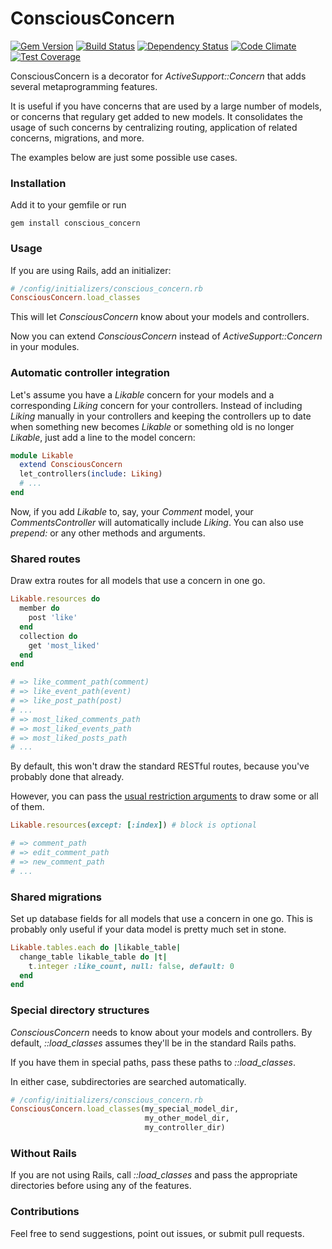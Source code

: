 
# ConsciousConcern

[![Gem Version](https://badge.fury.io/rb/conscious_concern.svg)](http://badge.fury.io/rb/conscious_concern)
[![Build Status](https://travis-ci.org/janosch-x/conscious_concern.svg?branch=master)](https://travis-ci.org/janosch-x/conscious_concern)
[![Dependency Status](https://gemnasium.com/janosch-x/conscious_concern.svg)](https://gemnasium.com/janosch-x/conscious_concern)
[![Code Climate](https://codeclimate.com/github/janosch-x/conscious_concern/badges/gpa.svg)](https://codeclimate.com/github/janosch-x/conscious_concern)
[![Test Coverage](https://codeclimate.com/github/janosch-x/conscious_concern/badges/coverage.svg)](https://codeclimate.com/github/janosch-x/conscious_concern/coverage)

ConsciousConcern is a decorator for *ActiveSupport::Concern* that adds several metaprogramming features.

It is useful if you have concerns that are used by a large number of models, or concerns that regulary get added to new models. It consolidates the usage of such concerns by centralizing routing, application of related concerns, migrations, and more.

The examples below are just some possible use cases.

### Installation

Add it to your gemfile or run

    gem install conscious_concern

### Usage

If you are using Rails, add an initializer:

```ruby
# /config/initializers/conscious_concern.rb
ConsciousConcern.load_classes
```

This will let *ConsciousConcern* know about your models and controllers.

Now you can extend *ConsciousConcern* instead of *ActiveSupport::Concern* in your modules.

### Automatic controller integration

Let's assume you have a *Likable* concern for your models and a corresponding *Liking* concern for your controllers. Instead of including *Liking* manually in your controllers and keeping the controllers up to date when something new becomes *Likable* or something old is no longer *Likable*, just add a line to the model concern:

```ruby
module Likable
  extend ConsciousConcern
  let_controllers(include: Liking)
  # ...
end
```

Now, if you add *Likable* to, say, your *Comment* model, your *CommentsController* will automatically include *Liking*. You can also use *prepend:* or any other methods and arguments.

### Shared routes

Draw extra routes for all models that use a concern in one go.

```ruby
Likable.resources do
  member do
    post 'like'
  end
  collection do
    get 'most_liked'
  end
end

# => like_comment_path(comment)
# => like_event_path(event)
# => like_post_path(post)
# ...
# => most_liked_comments_path
# => most_liked_events_path
# => most_liked_posts_path
# ...
```

By default, this won't draw the standard RESTful routes, because you've probably done that already. 

However, you can pass the [usual restriction arguments](http://guides.rubyonrails.org/routing.html#restricting-the-routes-created) to draw some or all of them.

```ruby
Likable.resources(except: [:index]) # block is optional

# => comment_path
# => edit_comment_path
# => new_comment_path
# ...
```

### Shared migrations

Set up database fields for all models that use a concern in one go. This is probably only useful if your data model is pretty much set in stone.

```ruby
Likable.tables.each do |likable_table|
  change_table likable_table do |t|
    t.integer :like_count, null: false, default: 0
  end
end
```

### Special directory structures

*ConsciousConcern* needs to know about your models and controllers. By default, *::load_classes* assumes they'll be in the standard Rails paths.

If you have them in special paths, pass these paths to *::load_classes*.

In either case, subdirectories are searched automatically.

```ruby
# /config/initializers/conscious_concern.rb
ConsciousConcern.load_classes(my_special_model_dir,
                              my_other_model_dir,
                              my_controller_dir)
```

### Without Rails

If you are not using Rails, call *::load_classes* and pass the appropriate directories before using any of the features.

### Contributions

Feel free to send suggestions, point out issues, or submit pull requests.
